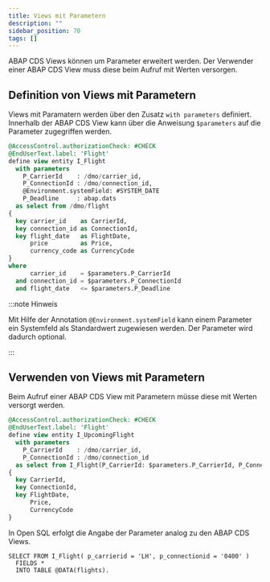 ```yaml
---
title: Views mit Parametern
description: ""
sidebar_position: 70
tags: []
---
```


ABAP CDS Views können um Parameter erweitert werden. Der Verwender einer ABAP CDS View muss diese beim Aufruf mit Werten versorgen.

## Definition von Views mit Parametern

Views mit Paramatern werden über den Zusatz `with parameters` definiert. Innerhalb der ABAP CDS View kann über die Anweisung `$parameters` auf die Parameter zugegriffen werden.

```sql showLineNumbers
@AccessControl.authorizationCheck: #CHECK
@EndUserText.label: 'Flight'
define view entity I_Flight
  with parameters
    P_CarrierId    : /dmo/carrier_id,
    P_ConnectionId : /dmo/connection_id,
    @Environment.systemField: #SYSTEM_DATE
    P_Deadline     : abap.dats
  as select from /dmo/flight
{
  key carrier_id    as CarrierId,
  key connection_id as ConnectionId,
  key flight_date   as FlightDate,
      price         as Price,
      currency_code as CurrencyCode
}
where
      carrier_id    = $parameters.P_CarrierId
  and connection_id = $parameters.P_ConnectionId
  and flight_date   <= $parameters.P_Deadline
```

:::note Hinweis

Mit Hilfe der Annotation `@Environment.systemField` kann einem Parameter ein Systemfeld als Standardwert zugewiesen werden. Der Parameter wird dadurch optional.

:::

## Verwenden von Views mit Parametern

Beim Aufruf einer ABAP CDS View mit Parametern müsse diese mit Werten versorgt werden.

```sql showLineNumbers
@AccessControl.authorizationCheck: #CHECK
@EndUserText.label: 'Flight'
define view entity I_UpcomingFlight
  with parameters
    P_CarrierId    : /dmo/carrier_id,
    P_ConnectionId : /dmo/connection_id
  as select from I_Flight(P_CarrierId: $parameters.P_CarrierId, P_ConnectionId: $parameters.P_ConnectionId)
{
  key CarrierId,
  key ConnectionId,
  key FlightDate,
      Price,
      CurrencyCode
}
```

In Open SQL erfolgt die Angabe der Parameter analog zu den ABAP CDS Views.

```abap showLineNumbers
SELECT FROM I_Flight( p_carrierid = 'LH', p_connectionid = '0400' )
  FIELDS *
  INTO TABLE @DATA(flights).
```
